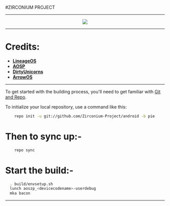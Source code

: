 #ZIRCONIUM PROJECT

-----------------------------------------------------------------------------

<p align="center">
 <img src="https://github.com/Zirconium-Project/android/blob/pie/zirconium.png" > 
</p>

-----------------------------------------------------------------------------
Credits:
=======
 * [**LineageOS**](https://github.com/LineageOS)
 * [**AOSP**](https://android.googlesource.com)
 * [**DirtyUnicorns**](https://github.com/dirtyunicorns)
 * [**ArrowOS**](https://github.com/ArrowOS)
 
-----------------------------------------------------------------------------

To get started with the building process, you'll need to get familiar with [Git and Repo](http://source.android.com/source/using-repo.html).

To initialize your local repository, use a command like this:

```bash
    repo init -u git://github.com/Zirconium-Project/android -b pie
```

Then to sync up:-
================

```bash
    repo sync 
```

Start the build:-
=================

```bash
  . build/envsetup.sh
  lunch aoszp_<devicecodename>-userdebug
  mka bacon 
```
-----------------------------------------------------------------------------

